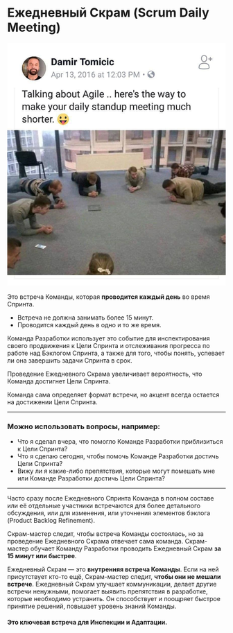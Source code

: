 # Ежедневный Скрам (Scrum Daily Meeting)



![Make_Shorter_Daily_meeting](Make_Shorter_Daily_meeting.jpg)



Это встреча Команды, которая **проводится каждый день** во время Спринта. 

 - Встреча не должна занимать более 15 минут. 
 - Проводится каждый день в одно и то же время.

Команда Разработки использует это событие для инспектирования своего продвижения к Цели Спринта и отслеживания прогресса по работе над Бэклогом Спринта, а также для того, чтобы понять, успевает ли она завершить задачи Спринта в срок. 

Проведение Ежедневного Скрама увеличивает вероятность, что Команда достигнет Цели Спринта. 

Команда сама определяет формат встречи, но акцент всегда остается на достижении Цели Спринта. 

-------------------------


### Можно использовать вопросы, например:
 - Что я сделал вчера, что помогло Команде Разработки приблизиться к Цели Спринта?
 - Что я сделаю сегодня, чтобы помочь Команде Разработки достичь Цели Спринта?
 - Вижу ли я какие-либо препятствия, которые могут помешать мне или Команде Разработки достичь Цели Спринта?

-------------------------

Часто сразу после Ежедневного Спринта Команда в полном составе или её отдельные участники встречаются для более детального обсуждения, или для изменения, 
или уточнения элементов бэклога (Product Backlog Refinement).

Скрам-мастер следит, чтобы встреча Команды состоялась, но за проведение Ежедневного Скрама отвечает сама команда. 
Скрам-мастер обучает Команду Разработки проводить Ежедневный Скрам **за 15 минут или быстрее**.

Ежедневный Скрам — это **внутренняя встреча Команды**. Если на ней присутствует кто-то ещё, Скрам-мастер следит, **чтобы они не мешали встрече**.
Ежедневный Скрам улучшает коммуникации, делает другие встречи ненужными, помогает выявить препятствия в разработке, которые необходимо устранить. 
Он способствует и поощряет быстрое принятие решений, повышает уровень знаний Команды.

#### Это ключевая встреча для Инспекции и Адаптации.
